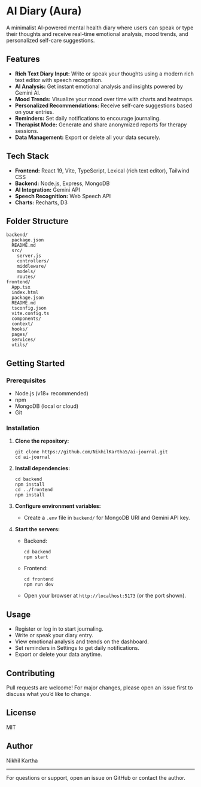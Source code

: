 # AI Diary (Aura)

A minimalist AI-powered mental health diary where users can speak or type their thoughts and receive real-time emotional analysis, mood trends, and personalized self-care suggestions.

## Features
- **Rich Text Diary Input:** Write or speak your thoughts using a modern rich text editor with speech recognition.
- **AI Analysis:** Get instant emotional analysis and insights powered by Gemini AI.
- **Mood Trends:** Visualize your mood over time with charts and heatmaps.
- **Personalized Recommendations:** Receive self-care suggestions based on your entries.
- **Reminders:** Set daily notifications to encourage journaling.
- **Therapist Mode:** Generate and share anonymized reports for therapy sessions.
- **Data Management:** Export or delete all your data securely.

## Tech Stack
- **Frontend:** React 19, Vite, TypeScript, Lexical (rich text editor), Tailwind CSS
- **Backend:** Node.js, Express, MongoDB
- **AI Integration:** Gemini API
- **Speech Recognition:** Web Speech API
- **Charts:** Recharts, D3

## Folder Structure
```
backend/
  package.json
  README.md
  src/
    server.js
    controllers/
    middleware/
    models/
    routes/
frontend/
  App.tsx
  index.html
  package.json
  README.md
  tsconfig.json
  vite.config.ts
  components/
  context/
  hooks/
  pages/
  services/
  utils/
```

## Getting Started

### Prerequisites
- Node.js (v18+ recommended)
- npm
- MongoDB (local or cloud)
- Git

### Installation
1. **Clone the repository:**
   ```
   git clone https://github.com/NikhilKartha5/ai-journal.git
   cd ai-journal
   ```
2. **Install dependencies:**
   ```
   cd backend
   npm install
   cd ../frontend
   npm install
   ```
3. **Configure environment variables:**
   - Create a `.env` file in `backend/` for MongoDB URI and Gemini API key.

4. **Start the servers:**
   - Backend:
     ```
     cd backend
     npm start
     ```
   - Frontend:
     ```
     cd frontend
     npm run dev
     ```
   - Open your browser at `http://localhost:5173` (or the port shown).

## Usage
- Register or log in to start journaling.
- Write or speak your diary entry.
- View emotional analysis and trends on the dashboard.
- Set reminders in Settings to get daily notifications.
- Export or delete your data anytime.

## Contributing
Pull requests are welcome! For major changes, please open an issue first to discuss what you’d like to change.

## License
MIT

## Author
Nikhil Kartha

---
For questions or support, open an issue on GitHub or contact the author.
